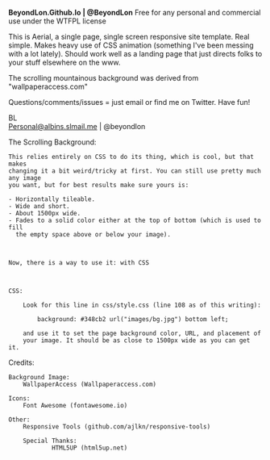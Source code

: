 <b>BeyondLon.Github.Io | @BeyondLon</b>
Free for any personal and commercial use under the WTFPL license 


This is Aerial, a single page, single screen responsive site template. Real simple.
Makes heavy use of CSS animation (something I've been messing with a lot lately).
Should work well as a landing page that just directs folks to your stuff elsewhere
on the www.


The scrolling mountainous background was derived from "wallpaperaccess.com"


Questions/comments/issues = just email or find me on Twitter. Have fun!


BL<br>
Personal@albins.slmail.me | @beyondlon



The Scrolling Background:

	This relies entirely on CSS to do its thing, which is cool, but that makes
	changing it a bit weird/tricky at first. You can still use pretty much any image
	you want, but for best results make sure yours is:

	- Horizontally tileable.
	- Wide and short.
	- About 1500px wide.
	- Fades to a solid color either at the top of bottom (which is used to fill
	  the empty space above or below your image).
	  
	  

	Now, there is a way to use it: with CSS
	
	

	CSS:

		Look for this line in css/style.css (line 108 as of this writing):

			background: #348cb2 url("images/bg.jpg") bottom left;

		and use it to set the page background color, URL, and placement of
		your image. It should be as close to 1500px wide as you can get it.



Credits:

	Background Image:
		WallpaperAccess (Wallpaperaccess.com)

	Icons:
		Font Awesome (fontawesome.io)

	Other:
		Responsive Tools (github.com/ajlkn/responsive-tools)

        Special Thanks:
                HTML5UP (html5up.net)
